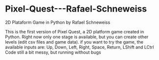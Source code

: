 # Pixel-Quest---Rafael-Schneweiss
2D Plataform Game in Python by Rafael Schneweiss

This is the first version of Pixel Quest, a 2D platform game created in Python. Right now only one stage is available, but you can create other levels (edit csv files and game data). if you want to try the game, the available inputs are: Up, Down, Left, Right, Space, Return, LShift and LCtrl Code still a bit messy, but running without bugs
